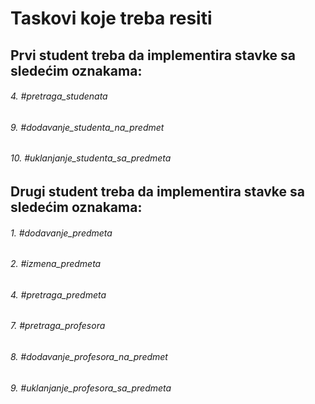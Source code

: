 ﻿# Taskovi koje treba resiti

## Prvi student treba da implementira stavke sa sledećim oznakama:
###### 4. #pretraga_studenata   
###### 9. #dodavanje_studenta_na_predmet 
###### 10. #uklanjanje_studenta_sa_predmeta 

## Drugi student treba da implementira stavke sa sledećim oznakama: 
###### 1. #dodavanje_predmeta 
###### 2. #izmena_predmeta 
###### 4. #pretraga_predmeta 
###### 7. #pretraga_profesora 
###### 8. #dodavanje_profesora_na_predmet 
###### 9. #uklanjanje_profesora_sa_predmeta 

